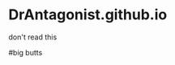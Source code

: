 # DrAntagonist.github.io
don't read this




















































#big butts
